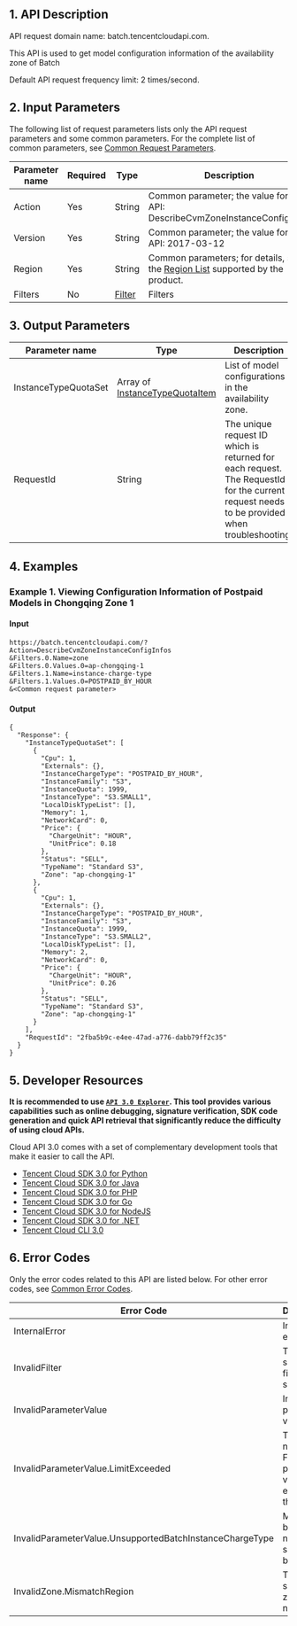 ## 1. API Description

API request domain name: batch.tencentcloudapi.com.

This API is used to get model configuration information of the availability zone of Batch

Default API request frequency limit: 2 times/second.


## 2. Input Parameters

The following list of request parameters lists only the API request parameters and some common parameters. For the complete list of common parameters, see [Common Request Parameters](/document/api/599/30473).

| Parameter name | Required | Type | Description |
|---------|---------|---------|---------|
| Action | Yes | String | Common parameter; the value for this API: DescribeCvmZoneInstanceConfigInfos |
| Version | Yes | String | Common parameter; the value for this API: 2017-03-12 |
| Region | Yes | String | Common parameters; for details, see the [Region List](/document/api/599/30473#.E5.9C.B0.E5.9F.9F.E5.88.97.E8.A1.A8) supported by the product. |
| Filters | No | [Filter](/document/api/599/30482#Filter) | Filters |

## 3. Output Parameters

| Parameter name | Type | Description |
|---------|---------|---------|
| InstanceTypeQuotaSet | Array of [InstanceTypeQuotaItem](/document/api/599/30482#InstanceTypeQuotaItem) | List of model configurations in the availability zone. |
| RequestId | String | The unique request ID which is returned for each request. The RequestId for the current request needs to be provided when troubleshooting. |

## 4. Examples

### Example 1. Viewing Configuration Information of Postpaid Models in Chongqing Zone 1

#### Input

```
https://batch.tencentcloudapi.com/?Action=DescribeCvmZoneInstanceConfigInfos
&Filters.0.Name=zone
&Filters.0.Values.0=ap-chongqing-1
&Filters.1.Name=instance-charge-type
&Filters.1.Values.0=POSTPAID_BY_HOUR
&<Common request parameter>
```

#### Output

```
{
  "Response": {
    "InstanceTypeQuotaSet": [
      {
        "Cpu": 1,
        "Externals": {},
        "InstanceChargeType": "POSTPAID_BY_HOUR",
        "InstanceFamily": "S3",
        "InstanceQuota": 1999,
        "InstanceType": "S3.SMALL1",
        "LocalDiskTypeList": [],
        "Memory": 1,
        "NetworkCard": 0,
        "Price": {
          "ChargeUnit": "HOUR",
          "UnitPrice": 0.18
        },
        "Status": "SELL",
        "TypeName": "Standard S3",
        "Zone": "ap-chongqing-1"
      },
      {
        "Cpu": 1,
        "Externals": {},
        "InstanceChargeType": "POSTPAID_BY_HOUR",
        "InstanceFamily": "S3",
        "InstanceQuota": 1999,
        "InstanceType": "S3.SMALL2",
        "LocalDiskTypeList": [],
        "Memory": 2,
        "NetworkCard": 0,
        "Price": {
          "ChargeUnit": "HOUR",
          "UnitPrice": 0.26
        },
        "Status": "SELL",
        "TypeName": "Standard S3",
        "Zone": "ap-chongqing-1"
      }
    ],
    "RequestId": "2fba5b9c-e4ee-47ad-a776-dabb79ff2c35"
  }
}
```

## 5. Developer Resources

**It is recommended to use [`API 3.0 Explorer`](https://console.cloud.tencent.com/api/explorer). This tool provides various capabilities such as online debugging, signature verification, SDK code generation and quick API retrieval that significantly reduce the difficulty of using cloud APIs.**

Cloud API 3.0 comes with a set of complementary development tools that make it easier to call the API.

* [Tencent Cloud SDK 3.0 for Python](https://github.com/TencentCloud/tencentcloud-sdk-python)
* [Tencent Cloud SDK 3.0 for Java](https://github.com/TencentCloud/tencentcloud-sdk-java)
* [Tencent Cloud SDK 3.0 for PHP](https://github.com/TencentCloud/tencentcloud-sdk-php)
* [Tencent Cloud SDK 3.0 for Go](https://github.com/TencentCloud/tencentcloud-sdk-go)
* [Tencent Cloud SDK 3.0 for NodeJS](https://github.com/TencentCloud/tencentcloud-sdk-nodejs)
* [Tencent Cloud SDK 3.0 for .NET](https://github.com/TencentCloud/tencentcloud-sdk-dotnet)
* [Tencent Cloud CLI 3.0](https://cloud.tencent.com/document/product/440/6176)

## 6. Error Codes

Only the error codes related to this API are listed below. For other error codes, see [Common Error Codes](/document/api/599/30479#.E5.85.AC.E5.85.B1.E9.94.99.E8.AF.AF.E7.A0.81).

| Error Code | Description |
|---------|---------|
| InternalError | Internal error |
| InvalidFilter | The specified filter is not supported. |
| InvalidParameterValue | Invalid parameter value. |
| InvalidParameterValue.LimitExceeded | The number of Filter parameter values exceeds the limit. |
| InvalidParameterValue.UnsupportedBatchInstanceChargeType | Model billing type not supported by Batch. |
| InvalidZone.MismatchRegion | The specified zone does not exist. |

